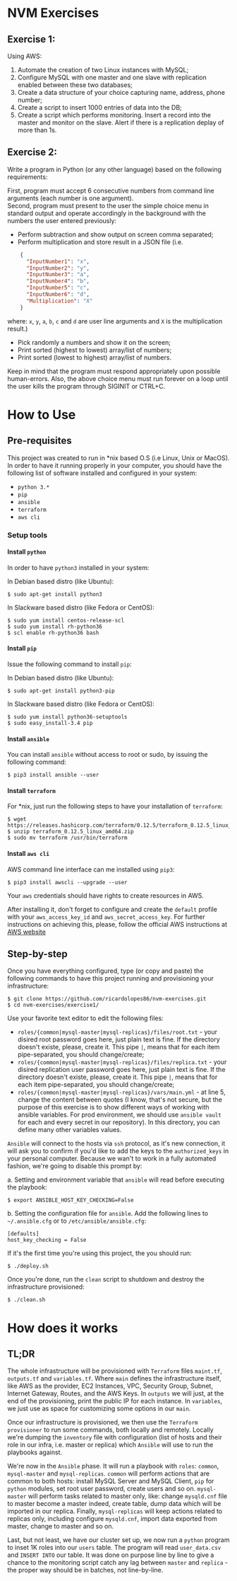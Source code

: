 # NVM Exercises

## Exercise 1:
Using AWS: 
1. Automate the creation of two Linux instances with MySQL;
2. Configure MySQL with one master and one slave with replication enabled between these two databases;
3. Create a data structure of your choice capturing name, address, phone number;
4. Create a script to insert 1000 entries of data into the DB;
5. Create a script which performs monitoring. Insert a record into the master and monitor on the slave. Alert if there is a replication deplay of more than 1s.

## Exercise 2:
Write a program in Python (or any other language) based on the following requirements:  

First, program must accept 6 consecutive numbers from command line arguments (each number is one argument).  
Second, program must present to the user the simple choice menu in standard output and operate accordingly in the background with the numbers the user entered previously:
* Perform subtraction and show output on screen comma separated;
* Perform multiplication and store result in a JSON file (i.e.  
```json
    {
      "InputNumber1": "x",
      "InputNumber2": "y",
      "InputNumber3": "a",
      "InputNumber4": "b",
      "InputNumber5": "c",
      "InputNumber6": "d",
      "Multiplication": "X"
    }
```
where: `x`, `y`, `a`, `b`, `c` and `d` are user line arguments and `X` is the multiplication result.)

* Pick randomly a numbers and show it on the screen;
* Print sorted (highest to lowest) array/list of numbers;
* Print sorted (lowest to highest) array/list of numbers.

Keep in mind that the program must respond appropriately upon possible human-errors. Also, the above choice menu must run forever on a loop until the user kills the program through SIGINIT or CTRL+C.

# How to Use

## Pre-requisites
This project was created to run in *nix based O.S (i.e Linux, Unix or MacOS).  
In order to have it running properly in your computer, you should have the following list of software installed and configured in your system:
* `python 3.*`
* `pip`
* `ansible`
* `terraform`
* `aws cli`

### Setup tools
#### Install `python`
In order to have `python3` installed in your system:

In Debian based distro (like Ubuntu):

    $ sudo apt-get install python3

In Slackware based distro (like Fedora or CentOS):

    $ sudo yum install centos-release-scl
    $ sudo yum install rh-python36
    $ scl enable rh-python36 bash

#### Install `pip`
Issue the following command to install `pip`:  

In Debian based distro (like Ubuntu):

    $ sudo apt-get install python3-pip

In Slackware based distro (like Fedora or CentOS):

    $ sudo yum install python36-setuptools
    $ sudo easy_install-3.4 pip

#### Install `ansible`
You can install `ansible` without access to root or sudo, by issuing the following command:

    $ pip3 install ansible --user

#### Install `terraform`
For *nix, just run the following steps to have your installation of `terraform`:

    $ wget https://releases.hashicorp.com/terraform/0.12.5/terraform_0.12.5_linux_amd64.zip
    $ unzip terraform_0.12.5_linux_amd64.zip
    $ sudo mv terraform /usr/bin/terraform

#### Install `aws cli`
AWS command line interface can me installed using `pip3`:

    $ pip3 install awscli --upgrade --user

Your `aws` credentials should have rights to create resources in AWS.  

After installing it, don't forget to configure and create the `default` profile with your `aws_access_key_id` and `aws_secret_access_key`. For further instructions on achieving this, please, follow the official AWS instructions at [AWS website](https://docs.aws.amazon.com/pt_br/cli/latest/userguide/cli-chap-configure.html)

## Step-by-step

Once you have everything configured, type (or copy and paste) the following commands to have this project running and provisioning your infrastructure:

    $ git clone https://github.com/ricardolopes86/nvm-exercises.git
    $ cd nvm-exercises/exercise1/

Use your favorite text editor to edit the following files:
* `roles/{common|mysql-master|mysql-replicas}/files/root.txt` - your disired root password goes here, just plain text is fine. If the directory doesn't existe, please, create it. This pipe `|`, means that for each item pipe-separated, you should change/create;
* `roles/{common|mysql-master|mysql-replicas}/files/replica.txt` - your disired replication user password goes here, just plain text is fine. If the directory doesn't existe, please, create it. This pipe `|`, means that for each item pipe-separated, you should change/create;
* `roles/{common|mysql-master|mysql-replicas}/vars/main.yml` - at line 5, change the content between quotes (I know, that's not secure, but the purpose of this exercise is to show different ways of working with ansible variables. For prod environment, we should use `ansible vault` for each and every secret in our repository). In this directory, you can define many other variables values.

`Ansible` will connect to the hosts via `ssh` protocol, as it's new connection, it will ask you to confirm if you'd like to add the keys to the `authorized_keys` in your personal computer. Because we wan't to work in a fully automated fashion, we're going to disable this prompt by:  

a. Setting and environment variable that `ansible` will read before executing the playbook:

    $ export ANSIBLE_HOST_KEY_CHECKING=False

b. Setting the configuration file for `ansible`. Add the following lines to `~/.ansible.cfg` or to `/etc/ansible/ansible.cfg`:

    [defaults]
    host_key_checking = False

If it's the first time you're using this project, the you should run:

    $ ./deploy.sh

Once you're done, run the `clean` script to shutdown and destroy the infrastructure provisioned:

    $ ./clean.sh

# How does it works

## TL;DR

The whole infrastructure will be provisioned with `Terraform` files `maint.tf`, `outputs.tf` and `variables.tf`. Where `main` defines the infrastructure itself, like AWS as the provider, EC2 Instances, VPC, Security Group, Subnet, Internet Gateway, Routes, and the AWS Keys. In `outputs` we will just, at the end of the provisioning, print the public IP for each instance. In `variables`, we just use as space for customizing some options in our `main`.  

Once our infrastructure is provisioned, we then use the `Terraform` `provisioner` to run some commands, both locally and remotely. Locally we're dumping the `inventory` file with configuration (list of hosts and their role in our infra, i.e. master or replica) which `Ansible` will use to run the playbooks against.  

We're now in the `Ansible` phase. It will run a playbook with `roles`: `common`, `mysql-master` and `mysql-replicas`. `common` will perform actions that are common to both hosts: install MySQL Server and MySQL Client, `pip` for `python` modules, set root user password, create users and so on. `mysql-master` will perform tasks related to master only, like: change `mysqld.cnf` file to master become a master indeed, create table, dump data which will be imported in our replica. Finally, `mysql-replicas` will keep actions related to replicas only, including configure `mysqld.cnf`, import data exported from master, change to master and so on.  

Last, but not least, we have our cluster set up, we now run a `python` program to inset 1K roles into our `users` table. The program will read `user_data.csv` and `INSERT INTO` our table. It was done on purpose line by line to give a chance to the monitoring script catch any lag between `master` and `replica` - the proper way should be in batches, not line-by-line.